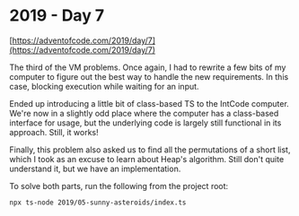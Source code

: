 # 2019 - Day 7

[https://adventofcode.com/2019/day/7](https://adventofcode.com/2019/day/7)

The third of the VM problems. Once again, I had to rewrite a few bits of my computer
to figure out the best way to handle the new requirements. In this case, blocking
execution while waiting for an input.

Ended up introducing a little bit of class-based TS to the IntCode computer. We're now
in a slightly odd place where the computer has a class-based interface for usage, but
the underlying code is largely still functional in its approach. Still, it works!

Finally, this problem also asked us to find all the permutations of a short list, which
I took as an excuse to learn about Heap's algorithm. Still don't quite understand it,
but we have an implementation.

To solve both parts, run the following from the project root:

```sh
npx ts-node 2019/05-sunny-asteroids/index.ts
```
